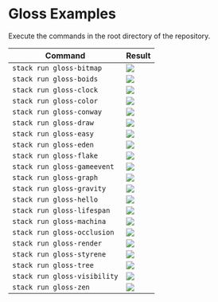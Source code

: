 # Gloss Examples

Execute the commands in the root directory of the repository.

Command | Result
--------|--------
`stack run gloss-bitmap`     | <img src="picture/Bitmap/screenshot.png" style="max-height: 250px"/>
`stack run gloss-boids`      | <img src="picture/Boids/screenshot.png" style="max-height: 250px"/>
`stack run gloss-clock`      | <img src="picture/Clock/screenshot.png" style="max-height: 250px"/>
`stack run gloss-color`      | <img src="picture/Color/screenshot.png" style="max-height: 250px"/>
`stack run gloss-conway`     | <img src="picture/Conway/screenshot.png" style="max-height: 250px"/>
`stack run gloss-draw`       | <img src="picture/Draw/screenshot.png" style="max-height: 250px"/>
`stack run gloss-easy`       | <img src="picture/Easy/screenshot.png" style="max-height: 250px"/>
`stack run gloss-eden`       | <img src="picture/Eden/screenshot.png" style="max-height: 250px"/>
`stack run gloss-flake`      | <img src="picture/Flake/screenshot.png" style="max-height: 250px"/>
`stack run gloss-gameevent`  | <img src="picture/GameEvent/screenshot.png" style="max-height: 250px"/>
`stack run gloss-graph`      | <img src="picture/Graph/screenshot.png" style="max-height: 250px"/>
`stack run gloss-gravity`    | <img src="picture/Gravity/screenshot.png" style="max-height: 250px"/>
`stack run gloss-hello`      | <img src="picture/Hello/screenshot.png" style="max-height: 250px"/>
`stack run gloss-lifespan`   | <img src="picture/Lifespan/screenshot.png" style="max-height: 250px"/>
`stack run gloss-machina`    | <img src="picture/Machina/screenshot.png" style="max-height: 250px"/>
`stack run gloss-occlusion`  | <img src="picture/Occlusion/screenshot.png" style="max-height: 250px"/>
`stack run gloss-render`     | <img src="picture/Render/screenshot.png" style="max-height: 250px"/>
`stack run gloss-styrene`    | <img src="picture/Styrene/screenshot.png" style="max-height: 250px"/>
`stack run gloss-tree`       | <img src="picture/Tree/screenshot.png" style="max-height: 250px"/>
`stack run gloss-visibility` | <img src="picture/Visibility/screenshot.png" style="max-height: 250px"/>
`stack run gloss-zen`        | <img src="picture/Zen/screenshot.png" style="max-height: 250px"/>
